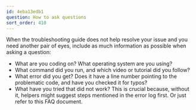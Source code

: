 ```yaml
---
id: 4eba13edb1
question: How to ask questions
sort_order: 410
---
```


When the troubleshooting guide does not help resolve your issue and you need another pair of eyes, include as much information as possible when asking a question:

- What are you coding on? What operating system are you using?
- What command did you run, and which video or tutorial did you follow?
- What error did you get? Does it have a line number pointing to the problematic code, and have you checked it for typos?
- What have you tried that did not work? This is crucial because, without it, helpers might suggest steps mentioned in the error log first. Or just refer to this FAQ document.